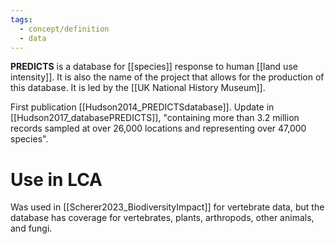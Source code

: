 ```yaml
---
tags:
  - concept/definition
  - data
---
```

**PREDICTS** is a database for [[species]] response to human [[land use intensity]]. It is also the name of the project that allows for the production of this database. It is led by the [[UK National History Museum]].

First publication [[Hudson2014_PREDICTSdatabase]].
Update in [[Hudson2017_databasePREDICTS]], "containing more than 3.2 million records sampled at over 26,000 locations and representing over 47,000 species".
# Use in LCA
Was used in [[Scherer2023_BiodiversityImpact]] for vertebrate data, but the database has coverage for vertebrates, plants, arthropods, other animals, and fungi.